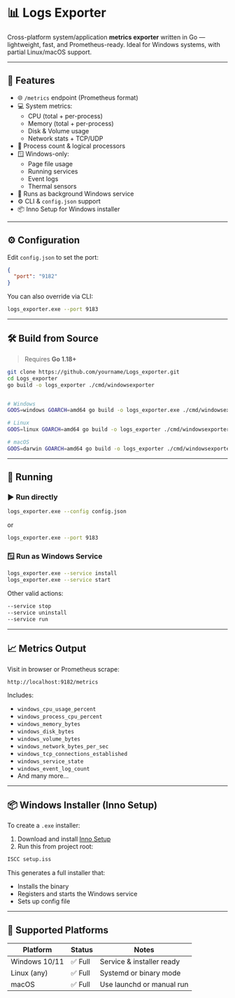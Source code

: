 # 📊 Logs Exporter

Cross-platform system/application **metrics exporter** written in Go — lightweight, fast, and Prometheus-ready. Ideal for Windows systems, with partial Linux/macOS support.

---

## 🚀 Features

- 🌐 `/metrics` endpoint (Prometheus format)
- 💻 System metrics:
  - CPU (total + per-process)
  - Memory (total + per-process)
  - Disk & Volume usage
  - Network stats + TCP/UDP
- 🧠 Process count & logical processors
- 🪟 Windows-only:
  - Page file usage
  - Running services
  - Event logs
  - Thermal sensors
- 🔁 Runs as background Windows service
- ⚙️ CLI & `config.json` support
- 📦 Inno Setup for Windows installer

---

## ⚙️ Configuration

Edit `config.json` to set the port:

```json
{
  "port": "9182"
}
```

You can also override via CLI:

```bash
logs_exporter.exe --port 9183
```

---

## 🛠 Build from Source

> Requires **Go 1.18+**

```bash
git clone https://github.com/yourname/Logs_exporter.git
cd Logs_exporter
go build -o logs_exporter ./cmd/windowsexporter


# Windows
GOOS=windows GOARCH=amd64 go build -o logs_exporter.exe ./cmd/windowsexporter

# Linux
GOOS=linux GOARCH=amd64 go build -o logs_exporter ./cmd/windowsexporter

# macOS
GOOS=darwin GOARCH=amd64 go build -o logs_exporter ./cmd/windowsexporter

```

---

## 🚀 Running

### ▶️ Run directly

```bash
logs_exporter.exe --config config.json
```

or

```bash
logs_exporter.exe --port 9183
```

### 🪟 Run as Windows Service

```bash
logs_exporter.exe --service install
logs_exporter.exe --service start
```

Other valid actions:

```bash
--service stop
--service uninstall
--service run
```

---

## 📈 Metrics Output

Visit in browser or Prometheus scrape:

```
http://localhost:9182/metrics
```

Includes:

- `windows_cpu_usage_percent`
- `windows_process_cpu_percent`
- `windows_memory_bytes`
- `windows_disk_bytes`
- `windows_volume_bytes`
- `windows_network_bytes_per_sec`
- `windows_tcp_connections_established`
- `windows_service_state`
- `windows_event_log_count`
- And many more...

---

## 📦 Windows Installer (Inno Setup)

To create a `.exe` installer:

1. Download and install [Inno Setup](https://jrsoftware.org/isinfo.php)
2. Run this from project root:

```bash
ISCC setup.iss
```

This generates a full installer that:

- Installs the binary
- Registers and starts the Windows service
- Sets up config file

---

## 🧪 Supported Platforms

| Platform      | Status  | Notes                     |
| ------------- | ------- | ------------------------- |
| Windows 10/11 | ✅ Full | Service & installer ready |
| Linux (any)   | ✅ Full | Systemd or binary mode    |
| macOS         | ✅ Full | Use launchd or manual run |

